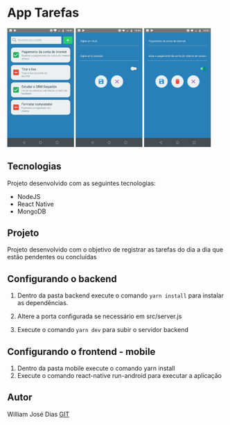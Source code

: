 # App Tarefas

<p>
<img src="./mockup/home.jpeg" width="154"/>
<img src="./mockup/cadastro.jpeg" width="154"/>
<img src="./mockup/altera.jpeg" width="154"/>
</p>

## Tecnologias

Projeto desenvolvido com as seguintes tecnologias:


- NodeJS
- React Native
- MongoDB

## Projeto
Projeto desenvolvido com o objetivo de registrar as tarefas do dia a dia que estão pendentes ou concluídas

## Configurando o backend

1. Dentro da pasta backend execute o comando `yarn install` para instalar as dependências.

2. Altere a porta configurada se necessário em src/server.js

2. Execute o comando `yarn dev` para subir o servidor backend

## Configurando o frontend - mobile
1. Dentro da pasta mobile execute o comando yarn install
2. Execute o comando react-native run-android para executar a aplicação

## Autor
William José Dias <a href="https://github.com/WilliamWJD">GIT</a>